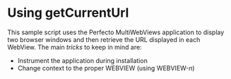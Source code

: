 # Using getCurrentUrl #
This sample script uses the Perfecto MultiWebViews application to display two browser windows and then retrieve the URL displayed in each WebView. The main *tricks* to keep in mind are:
- Instrument the application during installation
- Change context to the proper WEBVIEW (using WEBVIEW-*n*)

